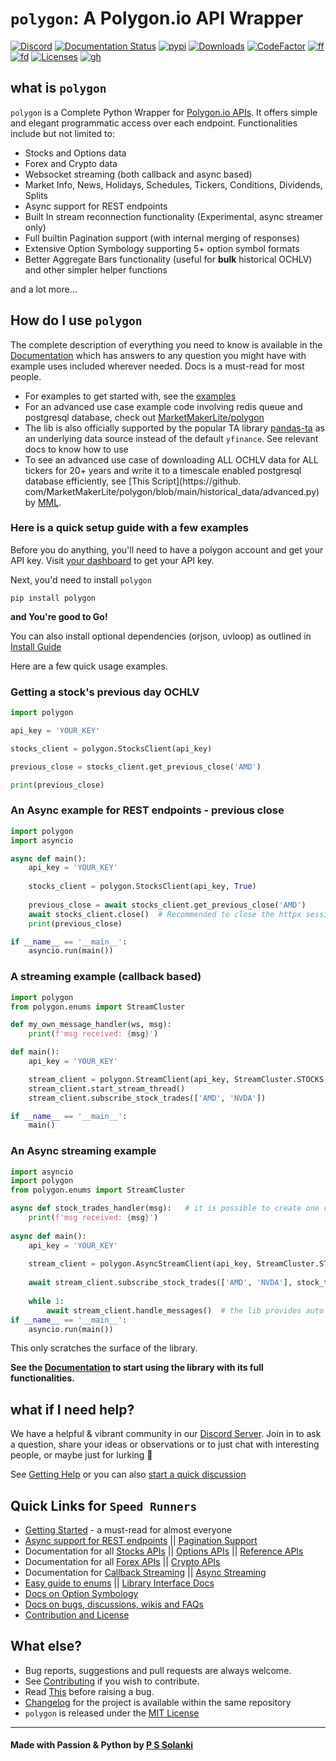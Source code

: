 # `polygon`: A Polygon.io API Wrapper

[![Discord](https://img.shields.io/discord/903351697995337820)](https://discord.gg/jPkARduU6N) [![Documentation Status](https://readthedocs.org/projects/polygon/badge/?version=latest)](https://polygon.readthedocs.io/en/latest/Getting-Started.html) [![pypi](https://img.shields.io/pypi/v/polygon?label=latest%20version)](https://pypi.org/project/polygon/) [![Downloads](https://static.pepy.tech/personalized-badge/polygon?period=total&units=international_system&left_color=grey&right_color=orange&left_text=Downloads)](https://pepy.tech/project/polygon) [![CodeFactor](https://www.codefactor.io/repository/github/pssolanki111/polygon/badge/main)](https://www.codefactor.io/repository/github/pssolanki111/polygon/overview/main) [![ff](https://img.shields.io/github/issues-raw/pssolanki111/polygon)](https://github.com/pssolanki111/polygon/issues) [![fd](https://img.shields.io/github/contributors/pssolanki111/polygon)](https://github.com/pssolanki111/polygon/graphs/contributors) [![Licenses](https://img.shields.io/pypi/l/polygon)](https://github.com/pssolanki111/polygon/blob/main/LICENSE) [![gh](https://img.shields.io/github/followers/pssolanki111?label=Github%20Follows)](https://github.com/pssolanki111)                                                          

## what is `polygon`
`polygon` is a Complete Python Wrapper for [Polygon.io APIs](https://polygon.io/). It offers 
simple and elegant programmatic access over each endpoint. Functionalities include but not limited to:

- Stocks and Options data
- Forex and Crypto data
- Websocket streaming (both callback and async based)
- Market Info, News, Holidays, Schedules, Tickers, Conditions, Dividends, Splits
- Async support for REST endpoints
- Built In stream reconnection functionality (Experimental, async streamer only)
- Full builtin Pagination support (with internal merging of responses)
- Extensive Option Symbology supporting 5+ option symbol formats 
- Better Aggregate Bars functionality (useful for **bulk** historical OCHLV) and other simpler helper functions

and a lot more...

## How do I use `polygon`

The complete description of everything you need to know is available in the [Documentation](https://polygon.readthedocs.io/en/latest/Getting-Started.html) which has answers to 
any question you might have with example uses included wherever needed. Docs is a must-read for most people.

- For examples to get started with, see the [examples](https://github.com/pssolanki111/polygon/tree/main/EXAMPLES)
- For an advanced use case example code involving redis queue and postgresql database, check out [MarketMakerLite/polygon](https://github.com/MarketMakerLite/polygon) 
- The lib is also officially supported by the popular TA library [pandas-ta](https://github.com/twopirllc/pandas-ta) as an underlying data source instead of the default `yfinance`. See relevant docs to know how to use
- To see an advanced use case of downloading ALL OCHLV data for ALL tickers for 20+ years and write it to a 
  timescale enabled postgresql database efficiently, see [This Script](https://github.
  com/MarketMakerLite/polygon/blob/main/historical_data/advanced.py) by [MML](https://github.com/MarketMakerLite).

### Here is a quick setup guide with a few examples

Before you do anything, you'll need to have a polygon account and get your API key. 
Visit [your dashboard](https://polygon.io/dashboard/api-keys) to get your API key.

Next, you'd need to install `polygon`

```shell
pip install polygon
```

**and You're good to Go!** 

You can also install optional dependencies (orjson, uvloop) as outlined in [Install Guide](https://polygon.readthedocs.io/en/latest/Getting-Started.html#installing-polygon) 

Here are a few quick usage examples.

### Getting a stock's previous day OCHLV

```python
import polygon

api_key = 'YOUR_KEY'

stocks_client = polygon.StocksClient(api_key)

previous_close = stocks_client.get_previous_close('AMD')

print(previous_close)
```

### An Async example for REST endpoints - previous close

```python
import polygon
import asyncio

async def main():
    api_key = 'YOUR_KEY'
    
    stocks_client = polygon.StocksClient(api_key, True)
    
    previous_close = await stocks_client.get_previous_close('AMD')
    await stocks_client.close()  # Recommended to close the httpx session when it's not needed. 
    print(previous_close)

if __name__ == '__main__':
    asyncio.run(main())
```

### A streaming example (callback based)

```python
import polygon
from polygon.enums import StreamCluster

def my_own_message_handler(ws, msg):
    print(f'msg received: {msg}')

def main():
    api_key = 'YOUR_KEY'

    stream_client = polygon.StreamClient(api_key, StreamCluster.STOCKS, on_message=my_own_message_handler)
    stream_client.start_stream_thread()
    stream_client.subscribe_stock_trades(['AMD', 'NVDA'])

if __name__ == '__main__':
    main()
```
### An Async streaming example

```python
import asyncio
import polygon
from polygon.enums import StreamCluster

async def stock_trades_handler(msg):   # it is possible to create one common message handler for different services.
    print(f'msg received: {msg}')
    
async def main():
    api_key = 'YOUR_KEY'
    
    stream_client = polygon.AsyncStreamClient(api_key, StreamCluster.STOCKS)
    
    await stream_client.subscribe_stock_trades(['AMD', 'NVDA'], stock_trades_handler)
    
    while 1:
        await stream_client.handle_messages()  # the lib provides auto reconnect functionality. See docs for info
if __name__ == '__main__':
    asyncio.run(main())

```
This only scratches the surface of the library.

**See the [Documentation](https://polygon.readthedocs.io/) to start using the library with its full functionalities.**

## what if I need help?

We have a helpful & vibrant community in our [Discord Server](https://discord.gg/jPkARduU6N). Join in to ask a 
question, share your ideas or observations or to just chat with interesting people, or maybe just for lurking :eyes:

See [Getting Help](https://polygon.readthedocs.io/en/latest/getting_help.html) or you can also [start a quick discussion](https://github.com/pssolanki111/polygon/discussions)

## Quick Links for `Speed Runners`

- [Getting Started](https://polygon.readthedocs.io/en/latest/Getting-Started.html) - a must-read for almost everyone
- [Async support for REST endpoints](https://polygon.readthedocs.io/en/latest/Getting-Started.html#async-support-for-rest-endpoints)  || [Pagination Support](https://polygon.readthedocs.io/en/latest/Getting-Started.html#pagination-support)
- Documentation for all [Stocks APIs](https://polygon.readthedocs.io/en/latest/Stocks.html) || [Options APIs](https://polygon.readthedocs.io/en/latest/Options.html) || [Reference APIs](https://polygon.readthedocs.io/en/latest/References.html)
- Documentation for all [Forex APIs](https://polygon.readthedocs.io/en/latest/Forex.html) || [Crypto APIs](https://polygon.readthedocs.io/en/latest/Crypto.html)
- Documentation for [Callback Streaming](https://polygon.readthedocs.io/en/latest/Callback-Streaming.html) || [Async Streaming](https://polygon.readthedocs.io/en/latest/Async-Streaming.html)
- [Easy guide to enums](https://polygon.readthedocs.io/en/latest/using_enums.html) || [Library Interface Docs](https://polygon.readthedocs.io/en/latest/Library-Interface-Documentation.html)
- [Docs on Option Symbology]() 
- [Docs on bugs, discussions, wikis and FAQs](https://polygon.readthedocs.io/en/latest/bugs_discussions_wikis_faqs.html)
- [Contribution and License](https://polygon.readthedocs.io/en/latest/Library-Interface-Documentation.html)

## What else?

- Bug reports, suggestions and pull requests are always welcome.
- See [Contributing](https://polygon.readthedocs.io/en/latest/contrib_and_license.html) if you wish to contribute.
- Read [This](https://polygon.readthedocs.io/en/latest/bugs_discussions_wikis_faqs.html) before raising a bug.
- [Changelog](https://github.com/pssolanki111/polygon/blob/main/CHANGELOG.md) for the project is available within the same repository
- `polygon` is released under the [MIT License](https://github.com/pssolanki111/polygon/blob/main/LICENSE)

---
#### Made with Passion & Python by [P S Solanki](https://github.com/pssolanki111)
